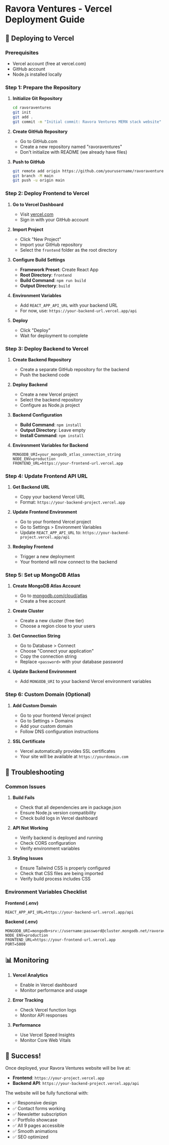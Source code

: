 # Ravora Ventures - Vercel Deployment Guide

## 🚀 Deploying to Vercel

### Prerequisites
- Vercel account (free at vercel.com)
- GitHub account
- Node.js installed locally

### Step 1: Prepare the Repository

1. **Initialize Git Repository**
   ```bash
   cd ravoraventures
   git init
   git add .
   git commit -m "Initial commit: Ravora Ventures MERN stack website"
   ```

2. **Create GitHub Repository**
   - Go to GitHub.com
   - Create a new repository named "ravoraventures"
   - Don't initialize with README (we already have files)

3. **Push to GitHub**
   ```bash
   git remote add origin https://github.com/yourusername/ravoraventures.git
   git branch -M main
   git push -u origin main
   ```

### Step 2: Deploy Frontend to Vercel

1. **Go to Vercel Dashboard**
   - Visit [vercel.com](https://vercel.com)
   - Sign in with your GitHub account

2. **Import Project**
   - Click "New Project"
   - Import your GitHub repository
   - Select the `frontend` folder as the root directory

3. **Configure Build Settings**
   - **Framework Preset**: Create React App
   - **Root Directory**: `frontend`
   - **Build Command**: `npm run build`
   - **Output Directory**: `build`

4. **Environment Variables**
   - Add `REACT_APP_API_URL` with your backend URL
   - For now, use: `https://your-backend-url.vercel.app/api`

5. **Deploy**
   - Click "Deploy"
   - Wait for deployment to complete

### Step 3: Deploy Backend to Vercel

1. **Create Backend Repository**
   - Create a separate GitHub repository for the backend
   - Push the backend code

2. **Deploy Backend**
   - Create a new Vercel project
   - Select the backend repository
   - Configure as Node.js project

3. **Backend Configuration**
   - **Build Command**: `npm install`
   - **Output Directory**: Leave empty
   - **Install Command**: `npm install`

4. **Environment Variables for Backend**
   ```
   MONGODB_URI=your_mongodb_atlas_connection_string
   NODE_ENV=production
   FRONTEND_URL=https://your-frontend-url.vercel.app
   ```

### Step 4: Update Frontend API URL

1. **Get Backend URL**
   - Copy your backend Vercel URL
   - Format: `https://your-backend-project.vercel.app`

2. **Update Frontend Environment**
   - Go to your frontend Vercel project
   - Go to Settings > Environment Variables
   - Update `REACT_APP_API_URL` to: `https://your-backend-project.vercel.app/api`

3. **Redeploy Frontend**
   - Trigger a new deployment
   - Your frontend will now connect to the backend

### Step 5: Set up MongoDB Atlas

1. **Create MongoDB Atlas Account**
   - Go to [mongodb.com/cloud/atlas](https://mongodb.com/cloud/atlas)
   - Create a free account

2. **Create Cluster**
   - Create a new cluster (free tier)
   - Choose a region close to your users

3. **Get Connection String**
   - Go to Database > Connect
   - Choose "Connect your application"
   - Copy the connection string
   - Replace `<password>` with your database password

4. **Update Backend Environment**
   - Add `MONGODB_URI` to your backend Vercel environment variables

### Step 6: Custom Domain (Optional)

1. **Add Custom Domain**
   - Go to your frontend Vercel project
   - Go to Settings > Domains
   - Add your custom domain
   - Follow DNS configuration instructions

2. **SSL Certificate**
   - Vercel automatically provides SSL certificates
   - Your site will be available at `https://yourdomain.com`

## 🔧 Troubleshooting

### Common Issues

1. **Build Fails**
   - Check that all dependencies are in package.json
   - Ensure Node.js version compatibility
   - Check build logs in Vercel dashboard

2. **API Not Working**
   - Verify backend is deployed and running
   - Check CORS configuration
   - Verify environment variables

3. **Styling Issues**
   - Ensure Tailwind CSS is properly configured
   - Check that CSS files are being imported
   - Verify build process includes CSS

### Environment Variables Checklist

**Frontend (.env)**
```
REACT_APP_API_URL=https://your-backend-url.vercel.app/api
```

**Backend (.env)**
```
MONGODB_URI=mongodb+srv://username:password@cluster.mongodb.net/ravoraventures
NODE_ENV=production
FRONTEND_URL=https://your-frontend-url.vercel.app
PORT=5000
```

## 📊 Monitoring

1. **Vercel Analytics**
   - Enable in Vercel dashboard
   - Monitor performance and usage

2. **Error Tracking**
   - Check Vercel function logs
   - Monitor API responses

3. **Performance**
   - Use Vercel Speed Insights
   - Monitor Core Web Vitals

## 🎉 Success!

Once deployed, your Ravora Ventures website will be live at:
- **Frontend**: `https://your-project.vercel.app`
- **Backend API**: `https://your-backend-project.vercel.app/api`

The website will be fully functional with:
- ✅ Responsive design
- ✅ Contact forms working
- ✅ Newsletter subscription
- ✅ Portfolio showcase
- ✅ All 9 pages accessible
- ✅ Smooth animations
- ✅ SEO optimized


